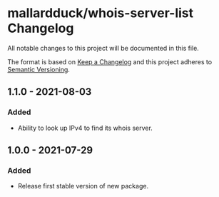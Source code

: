 # mallardduck/whois-server-list Changelog

All notable changes to this project will be documented in this file.

The format is based on [Keep a Changelog](http://keepachangelog.com/en/1.0.0/)
and this project adheres to [Semantic Versioning](http://semver.org/spec/v2.0.0.html).

## 1.1.0 - 2021-08-03

### Added

- Ability to look up IPv4 to find its whois server.

## 1.0.0 - 2021-07-29

### Added

- Release first stable version of new package.
